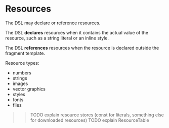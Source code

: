 # Resources

The DSL may declare or reference resources.

The DSL **declares** resources when it contains the actual value of the resource, such as a string
literal or an inline style.

The DSL **references** resources when the resource is declared outside the fragment template.

Resource types:

- numbers
- strings
- images
- vector graphics
- styles
- fonts
- files

>> TODO explain resource stores (const for literals, something else for downloaded resources)
>> TODO explain ResourceTable
